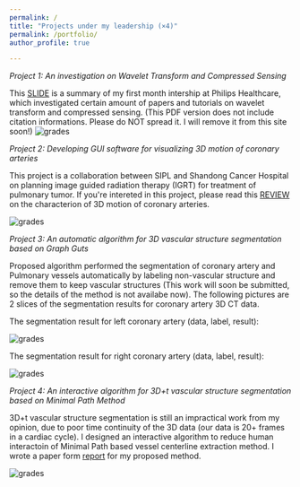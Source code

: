 ```yaml
---
permalink: /
title: "Projects under my leadership (×4)"
permalink: /portfolio/
author_profile: true

---
```

*Project 1: An investigation on Wavelet Transform and Compressed Sensing*

This [SLIDE](http://dukang4655.github.io/files/WT&CS.pdf) is a summary of my first month intership at Philips Healthcare, which investigated certain amount of papers and tutorials on wavelet transform and compressed sensing. (This PDF version does not include citation informations. Please do NOT spread it. I will remove it from this site soon!)
![grades](https://dukang4655.github.io/images/wtcs.jpg)

*Project 2: Developing GUI software for visualizing 3D motion of coronary arteries*

This project is a collaboration between SIPL and Shandong Cancer Hospital on planning image guided radiation therapy (IGRT) for treatment of pulmonary tumor. If you're intereted in this project, please read this [REVIEW](http://dukang4655.github.io/files/review.pdf) on the characterion of 3D motion of coronary arteries. 

![grades](https://dukang4655.github.io/images/GUI.png)

*Project 3: An automatic algorithm for 3D vascular structure segmentation based on Graph Guts*

Proposed algorithm performed the segmentation of coronary artery and Pulmonary vessels automatically by labeling non-vascular structure and remove them to keep vascular structures (This work will soon be submitted, so the details of the method is not availabe now). The following pictures are 2 slices of the segmentation results for coronary artery 3D CT data.

The segmentation result for left coronary artery (data, label, result):

![grades](https://dukang4655.github.io/images/left.png)

The segmentation result for right coronary artery (data, label, result):

![grades](https://dukang4655.github.io/images/right.png)

*Project 4: An interactive algorithm for 3D+t vascular structure segmentation based on Minimal Path Method*

3D+t vascular structure segmentation is still an impractical work from my opinion, due to poor time continuity of the 3D data (our data is 20+ frames in a cardiac cycle). I designed an interactive algorithm to reduce human interactoin of Minimal Path based vessel centerline extraction method. I wrote a paper form [report](http://dukang4655.github.io/files/4d_VesselSeg.pdf) for my proposed method.

![grades](https://dukang4655.github.io/images/vessel.png)



